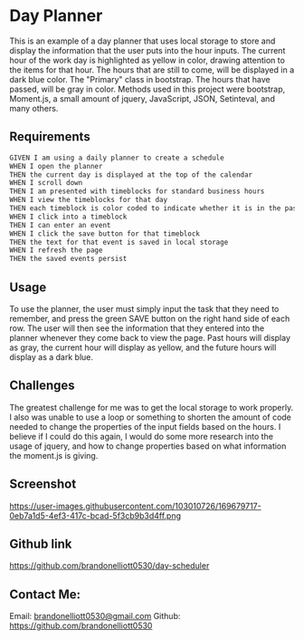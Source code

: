 # Day Planner

This is an example of a day planner that uses local storage to store and display the information that the user puts into the hour inputs. The current hour of the work day is highlighted as yellow in color, drawing attention to the items for that hour. The hours that are still to come, will be displayed in a dark blue color. The "Primary" class in bootstrap. The hours that have passed, will be gray in color. Methods used in this project were bootstrap, Moment.js, a small amount of jquery, JavaScript, JSON, Setinteval, and many others.

## Requirements

```md
GIVEN I am using a daily planner to create a schedule
WHEN I open the planner
THEN the current day is displayed at the top of the calendar
WHEN I scroll down
THEN I am presented with timeblocks for standard business hours
WHEN I view the timeblocks for that day
THEN each timeblock is color coded to indicate whether it is in the past, present, or future
WHEN I click into a timeblock
THEN I can enter an event
WHEN I click the save button for that timeblock
THEN the text for that event is saved in local storage
WHEN I refresh the page
THEN the saved events persist
```

## Usage

To use the planner, the user must simply input the task that they need to remember, and press the green SAVE button on the right hand side of each row. The user will then see the information that they entered into the planner whenever they come back to view the page. Past hours will display as gray, the current hour will display as yellow, and the future hours will display as a dark blue.

## Challenges

The greatest challenge for me was to get the local storage to work properly. I also was unable to use a loop or something to shorten the amount of code needed to change the properties of the input fields based on the hours. I believe if I could do this again, I would do some more research into the usage of jquery, and how to change properties based on what information the moment.js is giving.

## Screenshot

https://user-images.githubusercontent.com/103010726/169679717-0eb7a1d5-4ef3-417c-bcad-5f3cb9b3d4ff.png


## Github link

https://github.com/brandonelliott0530/day-scheduler

## Contact Me:
Email: brandonelliott0530@gmail.com 
Github: https://github.com/brandonelliott0530

